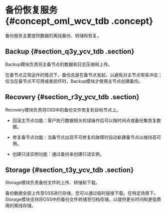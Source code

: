 # 备份恢复服务 {#concept_oml_wcv_tdb .concept}

备份服务主要提供数据的离线备份、转储和恢复。

## Backup {#section_q3y_ycv_tdb .section}

Backup模块负责将主备节点的数据和日志压缩和上传。

在备节点正常运作的情况下，备份总是在备节点发起，以避免对主节点带来冲击；仅当在备节点不可用或者损坏时，Backup模块才使用主节点创建备份。

## Recovery {#section_r3y_ycv_tdb .section}

Recovery模块负责将OSS中的备份文件恢复到目标节点上。

-   回滚主节点功能：客户执行数据相关的误操作后可以按时间点或备份集恢复数据。

-   修复备节点功能：当备节点出现不可修复的故障时自动新建备节点以维持高可用。

-   创建只读实例功能：通过备份来创建只读实例。


## Storage {#section_t3y_ycv_tdb .section}

Storage模块负责备份文件的上传、转储和下载。

备份数据全部上传至OSS进行存储，您可以通过临时链接下载。在特定场景下，Storage模块支持将OSS中的备份文件转储至归档存储，以提供更长时间和更低费用的离线存储。


